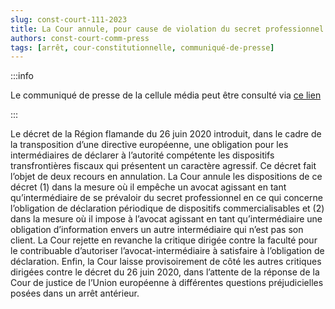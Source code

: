 ```yaml
---   
slug: const-court-111-2023
title: La Cour annule, pour cause de violation du secret professionnel des avocats, des aspects du décret flamand qui introduit une obligation de déclaration relative aux dispositifs fiscaux à caractère agressif
authors: const-court-comm-press
tags: [arrêt, cour-constitutionnelle, communiqué-de-presse]
---
```


:::info

Le communiqué de presse de la cellule média peut être consulté via [ce lien](https://www.const-court.be/public/f/2023/2023-111f-info.pdf) 

:::

Le décret de la Région flamande du 26 juin 2020 introduit, dans le cadre de la transposition d’une directive européenne, une obligation pour les intermédiaires de déclarer à l’autorité compétente les dispositifs transfrontières fiscaux qui présentent un caractère agressif. Ce décret fait l’objet de deux recours en annulation. La Cour annule les dispositions de ce décret (1) dans la mesure où il empêche un avocat agissant en tant qu’intermédiaire de se prévaloir du secret professionnel en ce qui concerne l’obligation de déclaration périodique de dispositifs commercialisables et (2) dans la mesure où il impose à l’avocat agissant en tant qu’intermédiaire une obligation d’information envers un autre intermédiaire qui n’est pas son client. La Cour rejette en revanche la critique dirigée contre la faculté pour le contribuable d’autoriser l’avocat-intermédiaire à satisfaire à l’obligation de déclaration. Enfin, la Cour laisse provisoirement de côté les autres critiques dirigées contre le décret du 26 juin 2020, dans l’attente de la réponse de la Cour de justice de l’Union européenne à différentes questions préjudicielles posées dans un arrêt antérieur.
